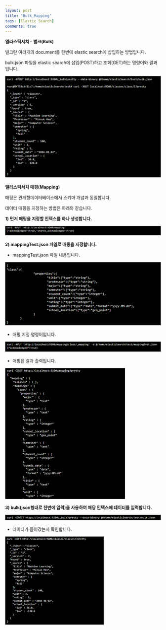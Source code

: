 ```yaml
---
layout: post
title: "Bulk_Mapping"
tags: [Elastic Search]
comments: true
---
```


**엘라스틱서치 – 벌크(Bulk)**


벌크란 여러개의 document를 한번에 elastic search에 삽입하는 방법입니다.

bulk.json 파일을 elastic search에 삽입(POST)하고 조회(GET)하는 명령어와 결과입니다.

![frozen Lake WorldS](./images/taehyun_image01.png)








**엘라스틱서치 매핑(Mapping)**


매핑은 관계형데이터베이스에서 스키마 개념과 동일합니다.

데이터 매핑을 지정하는 방법은 아래와 같습니다.


**1) 먼저 매핑을 지정할 인덱스를 하나 생성합니다.**

![frozen Lake WorldS](./images/taehyun_image02.png)


**2) mappingTest.json 파일로 매핑을 지정합니다.**

- mappingTest.json 파일 내용입니다.

![frozen Lake WorldS](./images/taehyun_image03.png)


- 매핑 지정 명령어입니다.

![frozen Lake WorldS](./images/taehyun_image04.png)









- 매핑된 결과 출력입니다.

![frozen Lake WorldS](./images/taehyun_image05.png)


**3) bulk(json형태로 한번에 입력)을 사용하여 해당 인덱스에 데이터를 입력합니다.**

![frozen Lake WorldS](./images/taehyun_image06.png)


- 데이터가 들어갔는지 확인합니다.

![frozen Lake WorldS](./images/taehyun_image07.png)

